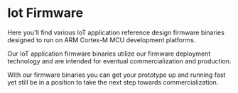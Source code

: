 # Iot Firmware
Here you'll find various IoT application reference design firmware binaries designed to run on ARM Cortex-M MCU development platforms.

Our IoT application firmware binaries utilize our firmware deployment technology and are intended for eventual commercialization and production.

With our firmware binaries you can get your prototype up and running fast yet still be in a position to take the next step towards commercialization.
